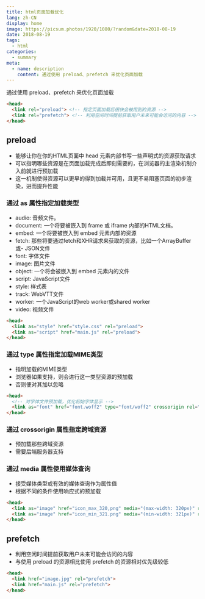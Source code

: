 ```yaml
---
title: html页面加载优化
lang: zh-CN
display: home
image: https://picsum.photos/1920/1080/?random&date=2018-08-19
date: 2018-08-19
tags:
  - html
categories:
  - summary
meta:
  - name: description
    content: 通过使用 preload、prefetch 来优化页面加载
--- 
```


通过使用 preload、prefetch 来优化页面加载

<!-- more -->

``` html
<head>
  <link rel="preload"> <!-- 指定页面加载后很快会被用到的资源 -->
  <link rel="prefetch"> <!-- 利用空闲时间提前获取用户未来可能会访问的内容 -->
</head>
```

## preload
- 能够让你在你的HTML页面中 head 元素内部书写一些声明式的资源获取请求
- 可以指明哪些资源是在页面加载完成后即刻需要的，在浏览器的主渲染机制介入前就进行预加载
- 这一机制使得资源可以更早的得到加载并可用，且更不易阻塞页面的初步渲染，进而提升性能

### 通过 as 属性指定加载类型
- audio: 音频文件。
- document: 一个将要被嵌入到 frame 或 iframe 内部的HTML文档。
- embed: 一个将要被嵌入到 embed 元素内部的资源
- fetch: 那些将要通过fetch和XHR请求来获取的资源，比如一个ArrayBuffer或- JSON文件
- font: 字体文件
- image: 图片文件
- object: 一个将会被嵌入到 embed 元素内的文件
- script: JavaScript文件
- style: 样式表
- track: WebVTT文件
- worker: 一个JavaScript的web worker或shared worker
- video: 视频文件
``` html
<head>
  <link as="style" href="style.css" rel="preload">
  <link as="script" href="main.js" rel="preload">
</head>
```

### 通过 type 属性指定加载MIME类型
- 指明加载的MIME类型
- 浏览器如果支持，则会进行这一类型资源的预加载
- 否则便对其加以忽略
``` html
<head>
  <!-- 对字体文件预加载，优化初始字体显示 -->
  <link as="font" href="font.woff2" type="font/woff2" crossorigin rel="preload">
</head>
```

### 通过 crossorigin 属性指定跨域资源
- 预加载那些跨域资源
- 需要后端服务器支持

### 通过 media 属性使用媒体查询
- 接受媒体类型或有效的媒体查询作为属性值
- 根据不同的条件使用响应式的预加载
``` html
<head>
  <link as="image" href="icon_max_320,png" media="(max-width: 320px)" rel="preload">
  <link as="image" href="icon_min_321.png" media="(min-width: 321px)" rel="preload">
</head>
```

## prefetch
- 利用空闲时间提前获取用户未来可能会访问的内容
- 与使用 preload 的资源相比使用 prefetch 的资源相对优先级较低
``` html
<head>
  <link href="image.jpg" rel="prefetch">
  <link href="main.js" rel="prefetch">
</head>
```
